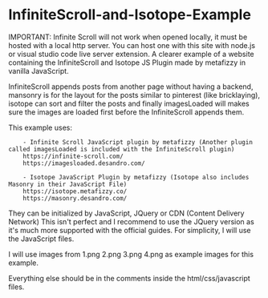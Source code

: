 # InfiniteScroll-and-Isotope-Example
IMPORTANT: Infinite Scroll will not work when opened locally, it must be hosted with a local http server. You can host one with this site with node.js or visual studio code live server extension.
A clearer example of a website containing the InfiniteScroll and Isotope JS Plugin made by metafizzy in vanilla JavaScript.

InfiniteScroll appends posts from another page without having a backend, mansonry is for the layout for the posts similar to pinterest (like bricklaying), isotope can sort and filter the posts and finally imagesLoaded will makes sure the images are loaded first before the InfiniteScroll appends them.

This example uses: 
        
        - Infinite Scroll JavaScript plugin by metafizzy (Another plugin called imagesLoaded is included with the InfiniteScroll plugin)
        https://infinite-scroll.com/
        https://imagesloaded.desandro.com/

        - Isotope JavaScript Plugin by metafizzy (Isotope also includes Masonry in their JavaScript File)
        https://isotope.metafizzy.co/
        https://masonry.desandro.com/

They can be initialized by JavaScript, JQuery or CDN (Content Delivery Network)
This isn't perfect and I recommend to use the JQuery version as it's much more supported with the official guides.
For simplicity, I will use the JavaScript files.

I will use images from 1.png 2.png 3.png 4.png as example images for this example.

Everything else should be in the comments inside the html/css/javascript files.
